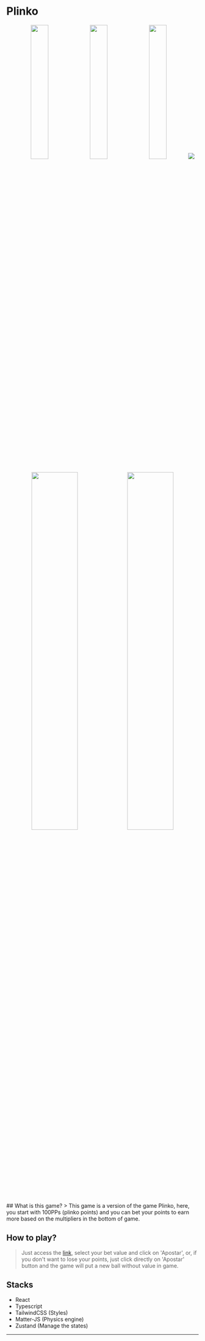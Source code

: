 # Plinko
<div align="center">
<img src="https://user-images.githubusercontent.com/35928107/190816186-5743b954-d6cc-4c7e-988a-5a01b91a0112.png" width="30%">
<img src="https://user-images.githubusercontent.com/35928107/190816054-d52c48f0-0986-4f96-add4-9b0e497096bd.png" width="30%">
<img src="https://user-images.githubusercontent.com/35928107/190816660-5a369da4-4353-4909-9126-7cded0b4a172.png" width="30%">
<img src="https://user-images.githubusercontent.com/35928107/190814964-0141b02a-d741-460b-8ec2-89c2bac078e1.png" >
<img src="https://user-images.githubusercontent.com/35928107/190815308-052d5240-edb6-45e3-8394-4e79bb253c60.png" width="49%" >
<img src="https://user-images.githubusercontent.com/35928107/190815405-163c0aaa-953e-4187-99ca-0b9f82be5244.png" width="49%">

</div>
## What is this game? 
> This game is a version of the game Plinko, here, you start with 100PPs (plinko points) and you can bet your points to earn more based on the multipliers in the bottom of game.


## How to play?
> Just access the [link](https://www.plinko.kayooliveira.com), select your bet value and click on 'Apostar', or, if you don't want to lose your points, just click directly on 'Apostar' button and the game will put a new ball without value in game.


## Stacks

- React
- Typescript 
- TailwindCSS (Styles)
- Matter-JS (Physics engine)
- Zustand (Manage the states)

---
